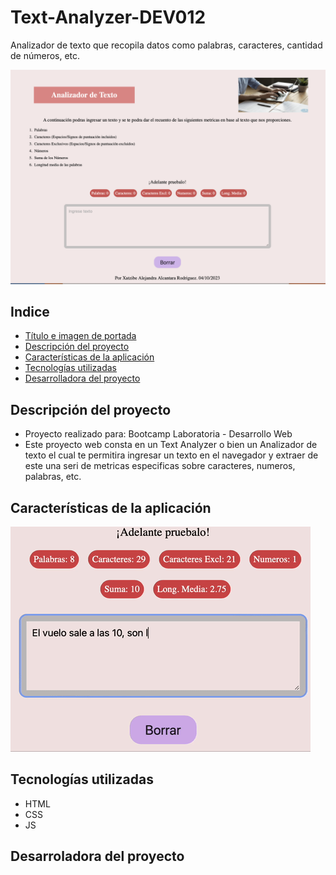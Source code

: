 # Text-Analyzer-DEV012
Analizador de texto que recopila datos como palabras, caracteres, cantidad de números, etc. 

![Vista Text Analyzer](https://github.com/XatAlcantara/Text-Analyzer-DEV012/blob/130825bc1beb278d86d3b421d888eefb23d33a6e/Disen%CC%83o.png)

## Indice

* [Título e imagen de portada](#Título-e-imagen-de-portada)
* [Descripción del proyecto](#descripción-del-proyecto)
* [Características de la aplicación](#características-de-la-aplicación)
* [Tecnologías utilizadas](#Tecnologías-utilizadas)
* [Desarrolladora del proyecto](#Desarrolladora-del-proyecto)

## Descripción del proyecto

* Proyecto realizado para: Bootcamp Laboratoria - Desarrollo Web
* Este proyecto web consta en un Text Analyzer o bien un Analizador de texto el cual te permitira ingresar un texto en el navegador y extraer de este una seri de metricas especificas sobre caracteres, numeros, palabras, etc. 

## Características de la aplicación

![demo text analyzer](https://github.com/XatAlcantara/Text-Analyzer-DEV012/blob/370e64e3420897d2ef3b32802f13220c3991a78a/Funcionalidad.gif "Demo Text Analyzer")

## Tecnologías utilizadas
* HTML
* CSS
* JS

## Desarroladora del proyecto 
